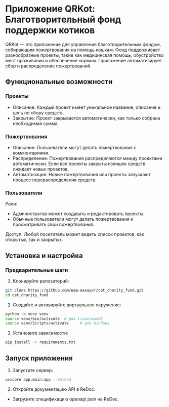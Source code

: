 # Приложение QRKot: Благотворительный фонд поддержки котиков

QRKot — это приложение для управления благотворительным фондом, собирающим пожертвования на помощь кошкам. Фонд поддерживает разнообразные проекты, такие как медицинская помощь, обустройство мест проживания и обеспечение кормом. Приложение автоматизирует сбор и распределение пожертвований.

## Функциональные возможности

### Проекты
- Описание: Каждый проект имеет уникальное название, описание и цель по сбору средств.
- Закрытие: Проект закрывается автоматически, как только собрана необходимая сумма.

### Пожертвования
- Описание: Пользователи могут делать пожертвования с комментариями.
- Распределение: Пожертвования распределяются между проектами автоматически. Если все проекты закрыты излишек средств ожидает новых проектов.
- Автоматизация: Новые пожертвования или проекты запускают процесс перераспределения средств.

### Пользователи
Роли:
- Администратор может создавать и редактировать проекты.
- Обычные пользователи могут делать пожертвования и просматривать свои пожертвования.

Доступ: Любой посетитель может видеть список проектов, как открытых, так и закрытых.

## Установка и настройка

### Предварительные шаги

1. Клонируйте репозиторий:

```bash
git clone https://github.com/ваш-аккаунт/cat_charity_fund.git
cd cat_charity_fund
```

2. Создайте и активируйте виртуальное окружение:

```bash
python -m venv venv
source venv/bin/activate  # для Linux/macOS
source venv/Scripts/activate     # для Windows
```

3. Установите зависимости:

```bash
pip install -r requirements.txt
```

## Запуск приложения

1. Запустите сервер:

```bash
uvicorn app.main:app --reload
```

2. Откройте документацию API в ReDoc:

- Загрузите спецификацию openapi.json на ReDoc.
